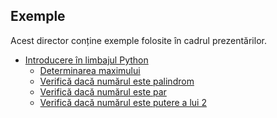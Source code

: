 Exemple
-------

Acest director conține exemple folosite în cadrul prezentărilor.

- [Introducere în limbajul Python](../prezentare/Introducere.md)
	- [Determinarea maximului](maxim.py)
	- [Verifică dacă numărul este palindrom](palindrom.py)
	- [Verifică dacă numărul este par](par.py)
	- [Verifică dacă numărul este putere a lui 2](putere.py)

